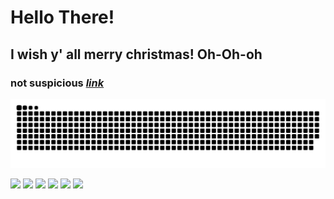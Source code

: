 # Hello There!

## I wish y' all merry christmas! Oh-Oh-oh

### not suspicious <a href="https://www.youtube.com/watch?v=aAkMkVFwAoo" target="_blank">*link*</a>


![Snake animation](https://github.com/TMHCA/TMHCA/blob/output/github-contribution-grid-snake.svg)

<div>
  <img src="https://media.giphy.com/media/54Vj1kxvgyF4k/giphy.gif" width="100"/>
  <img src="https://media.giphy.com/media/10ECejNtM1GyRy/giphy.gif" width="100"/>
  <img src="https://media.giphy.com/media/oBQZIgNobc7ewVWvCd/giphy-downsized-large.gif" width="100"/>
  <img src="https://media.giphy.com/media/9C1nyePnovqlpEYFMD/giphy.gif" width="100"/>
  <img src="https://media.giphy.com/media/8FUmlOoL72HB3rR7wm/giphy.gif" width="100"/>
  <img src="https://j.gifs.com/wjxw1M.gif" width="100"/>
</div>
